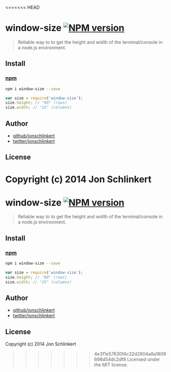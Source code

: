 <<<<<<< HEAD
# window-size [![NPM version](https://badge.fury.io/js/window-size.png)](http://badge.fury.io/js/window-size)

> Reliable way to to get the height and width of the terminal/console in a node.js environment.

## Install

### [npm](npmjs.org)

```bash
npm i window-size --save
```

```javascript
var size = require('window-size');
size.height; // "80" (rows)
size.width; // "25" (columns)
```

## Author

+ [github/jonschlinkert](https://github.com/jonschlinkert)
+ [twitter/jonschlinkert](http://twitter.com/jonschlinkert)

## License
Copyright (c) 2014 Jon Schlinkert
=======
# window-size [![NPM version](https://badge.fury.io/js/window-size.png)](http://badge.fury.io/js/window-size)

> Reliable way to to get the height and width of the terminal/console in a node.js environment.

## Install

### [npm](npmjs.org)

```bash
npm i window-size --save
```

```javascript
var size = require('window-size');
size.height; // "80" (rows)
size.width; // "25" (columns)
```

## Author

+ [github/jonschlinkert](https://github.com/jonschlinkert)
+ [twitter/jonschlinkert](http://twitter.com/jonschlinkert)

## License
Copyright (c) 2014 Jon Schlinkert
>>>>>>> 4e3f1e57630f4c32d2604a8a1609698d54dc2df8
Licensed under the MIT license.